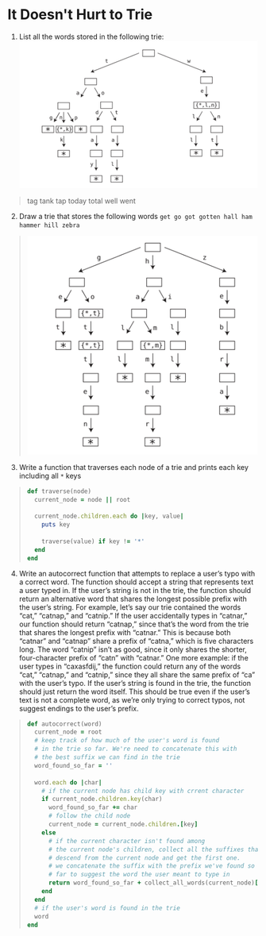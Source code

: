 # It Doesn't Hurt to Trie

1. List all the words stored in the following trie:
![Trie](./exercise_q1.png?raw=true)
> tag
> tank
> tap
> today
> total
> well
> went


2. Draw a trie that stores the following words `get go got gotten hall ham hammer hill zebra`
> ![](./exercise_a2.png?raw=true)


3. Write a function that traverses each node of a trie and prints each key including all `*` keys
> ``` ruby
> def traverse(node)
>   current_node = node || root
> 
>   current_node.children.each do |key, value|
>     puts key
> 
>     traverse(value) if key != '*'
>   end
> end
> ```


4. Write an autocorrect function that attempts to replace a user’s typo with a correct word. The function should accept a string that represents text a user typed in. If the user’s string is not in the trie, the function should return an alternative word that shares the longest possible prefix with the user’s string. For example, let’s say our trie contained the words “cat,” “catnap,” and
“catnip.” If the user accidentally types in “catnar,” our function should return “catnap,” since that’s the word from the trie that shares the longest prefix with “catnar.” This is because both “catnar” and “catnap” share a prefix of “catna,” which is five characters long. The word “catnip” isn’t as good, since it only shares the shorter, four-character prefix of “catn” with “catnar.” One more example: if the user types in “caxasfdij,” the function could return any of the words “cat,” “catnap,” and “catnip,” since they all share the same prefix of “ca” with the user’s typo.  If the user’s string is found in the trie, the function should just return the word itself. This should be true even if the user’s text is not a complete word, as we’re only trying to correct typos, not suggest endings to the user’s prefix.
> ``` ruby
> def autocorrect(word)
>   current_node = root
>   # keep track of how much of the user's word is found
>   # in the trie so far. We're need to concatenate this with
>   # the best suffix we can find in the trie
>   word_found_so_far = ''
> 
>   word.each do |char|
>     # if the current node has child key with crrent character
>     if current_node.children.key(char)
>       word_found_so_far += char
>       # follow the child node
>       current_node = current_node.children.[key]
>     else
>       # if the current character isn't found among
>       # the current node's children, collect all the suffixes that
>       # descend from the current node and get the first one.
>       # we concatenate the suffix with the prefix we've found so
>       # far to suggest the word the user meant to type in
>       return word_found_so_far + collect_all_words(current_node)[0]
>     end
>   end
>   # if the user's word is found in the trie
>   word
> end
> ```
